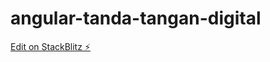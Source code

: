 # angular-tanda-tangan-digital

[Edit on StackBlitz ⚡️](https://stackblitz.com/edit/stackblitz-starters-75hhbz)